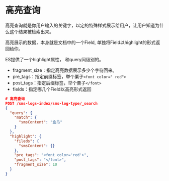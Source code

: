 # 高亮查询

高亮查询就是你用户输入的关键字，以定的特殊样式展示给用户，让用户知道为什么这个结果被检索出来。

高亮展示的数据，本身就是文档中的一个Field, 单独将Field以highlight的形式返回给你。

ES提供了一个highlight属性， 和query同级别的。

- fragment_size：指定高亮数据展示多少个字符回来。
- pre_tags：指定前缀标签，举个栗子`<font color=" red">`
- post_tags：指定后缀标签，举个栗子`</font>`
- fields：指定哪几个Field以高亮形式返回

```json
# 高亮查询
POST /sms-logs-index/sms-log-type/_search
{
  "query": {
    "match": {
      "smsContent": "盒马"
    }
  },
  "highlight": {
    "fileds": {
      "smsContent": {}
    },
    "pre_tags": "<font color='red'>",
    "post_tags": "</font>",
    "fragment_size": 10
  }
}
```